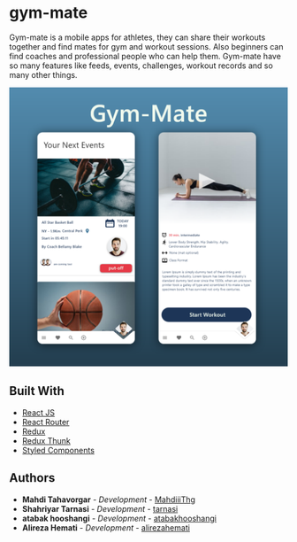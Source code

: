 # gym-mate
Gym-mate is a mobile apps for athletes, they can share their workouts together and find mates for gym and workout sessions.
Also beginners can find coaches and professional people who can help them. 
Gym-mate have so many features like feeds, events, challenges, workout records and so many other things.

![Thumbnail](thumbnail.png)

## Built With

- [React JS](https://reactjs.org/)
- [React Router](https://github.com/ReactTraining/react-router)
- [Redux](https://redux.js.org/)
- [Redux Thunk](https://github.com/reduxjs/redux-thunk)
- [Styled Components](https://www.styled-components.com)


## Authors

- **Mahdi Tahavorgar** - _Development_ - [MahdiiiThg](https://github.com/mahdiiithg)
- **Shahriyar Tarnasi** - _Development_ - [tarnasi](https://github.com/tarnasi)
- **atabak hooshangi** - _Development_ - [atabakhooshangi](https://github.com/atabakhooshangi)
- **Alireza Hemati** - _Development_ - [alirezahemati](https://github.com/alirezahemati)
